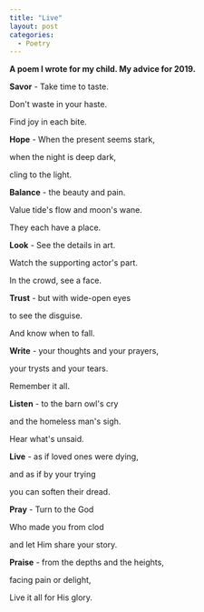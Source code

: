 ```yaml
---
title: "Live"
layout: post
categories:
  - Poetry
---
```

**A poem I wrote for my child. My advice for 2019.**


**Savor** - 
Take time to taste. 

Don't waste in your haste. 

Find joy in each bite.
 
 
**Hope** - 
When the present seems stark,

when the night is deep dark,

cling to the light.
 

**Balance** - 
the beauty and pain.
 
Value tide's flow and moon's wane.

They each have a place.
 
 
**Look** - 
See the details in art. 

Watch the supporting actor's part. 

In the crowd, see a face.
 
**Trust** - 
but with wide-open eyes

to see the disguise.

And know when to fall.
 

**Write** -
your thoughts and your prayers,

your trysts and your tears.

Remember it all.
 

**Listen** - 
to the barn owl's cry

and the homeless man's sigh.

Hear what's unsaid.
 
 
**Live** - 
as if loved ones were dying,

and as if by your trying

you can soften their dread.
 

**Pray** -
Turn to the God

Who made you from clod

and let Him share your story.
 

**Praise** - 
from the depths and the heights,

facing pain or delight,

Live it all for His glory.
 
